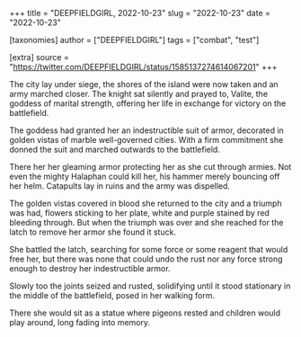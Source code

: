 +++
title = "DEEPFIELDGIRL, 2022-10-23"
slug = "2022-10-23"
date = "2022-10-23"

[taxonomies]
author = ["DEEPFIELDGIRL"]
tags = ["combat", "test"]

[extra]
source = "https://twitter.com/DEEPFIELDGIRL/status/1585137274614067201"
+++

The city lay under siege, the shores of the island were now taken and an army marched closer. The knight sat silently and prayed to, Valite, the goddess of marital strength, offering her life in exchange for victory on the battlefield.

The goddess had granted her an indestructible suit of armor, decorated in golden vistas of marble well-governed cities. With a firm commitment she donned the suit and marched outwards to the battlefield.

There her her gleaming armor protecting her as she cut through armies. Not even the mighty Halaphan could kill her, his hammer merely bouncing off her helm. Catapults lay in ruins and the army was dispelled.

The golden vistas covered in blood she returned to the city and a triumph was had, flowers sticking to her plate, white and purple stained by red bleeding through. But when the triumph was over and she reached for the latch to remove her armor she found it stuck.

She battled the latch, searching for some force or some reagent that would free her, but there was none that could undo the rust nor any force strong enough to destroy her indestructible armor.

Slowly too the joints seized and rusted, solidifying until it stood stationary in the middle of the battlefield, posed in her walking form.

There she would sit as a statue where pigeons rested and children would play around, long fading into memory.


